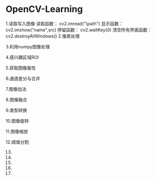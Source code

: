 # OpenCV-Learning
1.读取写入图像
    读取函数：
        cv2.imread("\\path")
    显示函数：
        cv2.imshow("name",src)
    停留函数：
        cv2.waitKey(0)
    清空所有界面函数：
        cv2.destroyAllWindows()
2.像素处理

3.利用numpy图像处理

4.感兴趣区域ROI

5.获取图像属性

6.通道差分与合并

7.图像加法

8.图像融合

9.类型转换

10.图像旋转

11.图像缩放

12.阈值分割

13.

14.

15.

16.

17.
